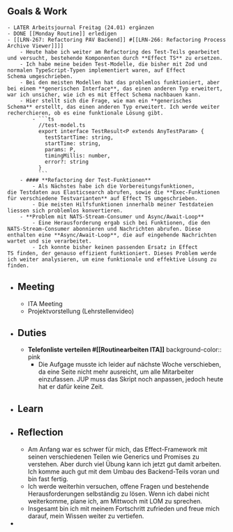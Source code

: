 ## Goals & Work
	- LATER Arbeitsjournal Freitag (24.01) ergänzen
	- DONE [[Monday Routine]] erledigen
	- [[LRN-267: Refactoring PAV Backend]] #[[LRN-266: Refactoring Process Archive Viewer]]]]
		- Heute habe ich weiter am Refactoring des Test-Teils gearbeitet und versucht, bestehende Komponenten durch **Effect TS** zu ersetzen.
		- Ich habe meine beiden Test-Modelle, die bisher mit Zod und normalen TypeScript-Typen implementiert waren, auf Effect Schema umgeschrieben.
		- Bei den meisten Modellen hat das problemlos funktioniert, aber bei einem **generischen Interface**, das einen anderen Typ erweitert, war ich unsicher, wie ich es mit Effect Schema nachbauen kann.
		- Hier stellt sich die Frage, wie man ein **generisches Schema** erstellt, das einen anderen Typ erweitert. Ich werde weiter recherchieren, ob es eine funktionale Lösung gibt.
			- ```ts
			  //test-model.ts
			  export interface TestResult<P extends AnyTestParam> {
			    testStartTime: string,
			    startTime: string,
			    params: P,
			    timingMillis: number,
			    error?: string
			  }
			  ```
		- #### **Refactoring der Test-Funktionen**
			- Als Nächstes habe ich die Vorbereitungsfunktionen, die Testdaten aus Elasticsearch abrufen, sowie die **Exec-Funktionen für verschiedene Testvarianten** auf Effect TS umgeschrieben.
			- Die meisten Hilfsfunktionen innerhalb meiner Testdateien liessen sich problemlos konvertieren.
		- **Problem mit NATS-Stream-Consumer und Async/Await-Loop**
			- Eine Herausforderung ergab sich bei Funktionen, die den NATS-Stream-Consumer abonnieren und Nachrichten abrufen. Diese enthalten eine **Async/Await-Loop**, die auf eingehende Nachrichten wartet und sie verarbeitet.
			- Ich konnte bisher keinen passenden Ersatz in Effect TS finden, der genauso effizient funktioniert. Dieses Problem werde ich weiter analysieren, um eine funktionale und effektive Lösung zu finden.
- ## Meeting
	- ITA Meeting
	- Projektvorstellung (Lehrstellenvideo)
- ## Duties
	- **Telefonliste verteilen #[[Routinearbeiten ITA]]**
	  background-color:: pink
		- Die Aufgage musste ich leider auf nächste Woche verschieben, da eine Seite nicht mehr ausreicht, um alle Mitarbeiter einzufassen.  JUP muss das Skript noch anpassen, jedoch heute hat er dafür keine Zeit.
- ## Learn
- ## Reflection
	- Am Anfang war es schwer für mich, das Effect-Framework mit seinen verschiedenen Teilen wie Generics und Promises zu verstehen. Aber durch viel Übung kann ich jetzt gut damit arbeiten. Ich komme auch gut mit dem Umbau des Backend-Teils voran und bin fast fertig.
	- Ich werde weiterhin versuchen, offene Fragen und bestehende Herausforderungen selbständig zu lösen. Wenn ich dabei nicht weiterkomme, plane ich, am Mittwoch mit LOM zu sprechen.
	- Insgesamt bin ich mit meinem Fortschritt zufrieden und freue mich darauf, mein Wissen weiter zu vertiefen.
-